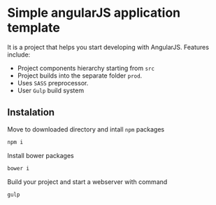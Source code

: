 Simple angularJS application template
===================

It is a project that helps you start developing with AngularJS. Features include:

 - Project components hierarchy starting from `src`
 - Project builds into the separate folder `prod`.
 - Uses `SASS` preprocessor.
 - User `Gulp` build system 


Instalation
-------------


Move to downloaded directory and intall `npm` packages
```bash
npm i
```

Install bower packages
```bash
bower i
```

Build your project and start a webserver with command
```bash
gulp
```

